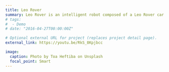```yaml
---
title: Leo Rover
summary: Leo Rover is an intelligent robot composed of a Leo Rover car and a manipulator, equipped with sensors such as lidar, depth camera, etc. It can recognize simple target objects and perform tasks such as grasping and autonomous navigation. I am mainly responsible for the object detection part, using YOLOv5 model. Click to watch a YouTube video.
# tags:
#  - Demo
# date: "2016-04-27T00:00:00Z"

# Optional external URL for project (replaces project detail page).
external_link: https://youtu.be/RkS_8Kpjbcc

image:
  caption: Photo by Toa Heftiba on Unsplash
  focal_point: Smart
---
```



